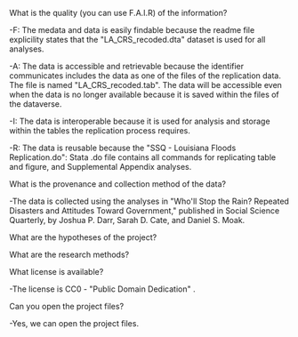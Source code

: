 What is the quality (you can use F.A.I.R) of the information?
 
 -F: The medata and data is easily findable because the readme file explicility states that the "LA_CRS_recoded.dta" dataset      is used for all analyses.

 -A: The data is accessible and retrievable because the identifier communicates includes the data as one of the files of the replication data. The file is named "LA_CRS_recoded.tab". The data will be accessible even when the data is no longer available because it is saved within the files of the dataverse.

 -I: The data is interoperable because it is used for analysis and storage within the tables the replication process requires.

 -R: The data is reusable because the "SSQ - Louisiana Floods Replication.do": Stata .do file contains all commands for replicating table and figure, and Supplemental Appendix analyses.



What is the provenance and collection method of the data?
 
 -The data is collected using the analyses in "Who'll Stop the Rain? Repeated Disasters and Attitudes Toward Government," published in Social Science Quarterly, by Joshua P. Darr, Sarah D. Cate, and Daniel S. Moak. 



What are the hypotheses of the project?



What are the research methods?



What license is available?

-The license is CC0 - "Public Domain Dedication" . 



Can you open the project files?

-Yes, we can open the project files. 
